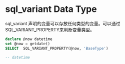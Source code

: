 # sql_variant Data Type

sql_variant 声明的变量可以存放任何类型的变量。可以通过SQL_VARIANT_PROPERTY来判断变量类型。

```sql
declare @now datetime
set @now = getdate() 
SELECT  SQL_VARIANT_PROPERTY(@now, 'BaseType') 

-- datetime
```

